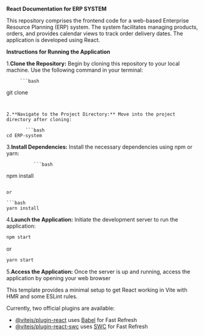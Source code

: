 **React Documentation for ERP SYSTEM**
 

This repository comprises the frontend code for a web-based Enterprise Resource Planning (ERP) system. The system facilitates managing products, orders, and provides calendar views to track order delivery dates. The application is developed using React.

**Instructions for Running the Application**



1.**Clone the Repository:** Begin by cloning this repository to your local machine. Use the following command in your terminal:


         ```bash
   git clone <repository-url>
   ```


2.**Navigate to the Project Directory:** Move into the project directory after cloning:

          ```bash
   cd ERP-system
   ```



3.**Install Dependencies:** Install the necessary dependencies using npm or yarn:


              ```bash
   npm install
   ```

   or

   ```bash
   yarn install
   ```

4.**Launch the Application:** Initiate the development server to run the application:

   ```bash
   npm start
   ```

   or

   ```bash
   yarn start
   ```


5.**Access the Application:** Once the server is up and running, access the application by opening your web browser

This template provides a minimal setup to get React working in Vite with HMR and some ESLint rules.

Currently, two official plugins are available:

- [@vitejs/plugin-react](https://github.com/vitejs/vite-plugin-react/blob/main/packages/plugin-react/README.md) uses [Babel](https://babeljs.io/) for Fast Refresh
- [@vitejs/plugin-react-swc](https://github.com/vitejs/vite-plugin-react-swc) uses [SWC](https://swc.rs/) for Fast Refresh
